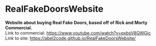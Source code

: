 # RealFakeDoorsWebsite

<strong>Website about buying Real Fake Doors, based off of Rick and Morty Commercial.</strong>
<br />
Link to commercial: https://www.youtube.com/watch?v=pxbsV8QWGic <br />
Link to site: https://abel2code.github.io/RealFakeDoorsWebsite/